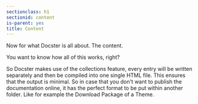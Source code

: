 ```yaml
---
sectionclass: h1
sectionid: content
is-parent: yes
title: Content
---
```

Now for what Docster is all about. The content.

You want to know how all of this works, right?

So Docster makes use of the collections feature, every entry will be written separately and then be compiled into one single HTML file. This ensures that the output is minimal. So in case that you don't want to publish the documentation online, it has the perfect format to be put within another folder. Like for example the Download Package of a Theme.
